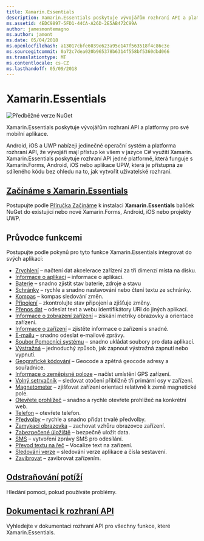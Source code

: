 ```yaml
---
title: Xamarin.Essentials
description: Xamarin.Essentials poskytuje vývojářům rozhraní API a platformy pro své mobilní aplikace.
ms.assetid: 4EDC9897-5FD1-44CA-A26D-2E5AB472C99A
author: jamesmontemagno
ms.author: jamont
ms.date: 05/04/2018
ms.openlocfilehash: a13017cbfe6039e623a95e147f563518f4c86c3e
ms.sourcegitcommit: 0a72c7dea020b965378b6314f558bf5360dbd066
ms.translationtype: MT
ms.contentlocale: cs-CZ
ms.lasthandoff: 05/09/2018
---
```

# <a name="xamarinessentials"></a>Xamarin.Essentials

![Předběžné verze NuGet](~/media/shared/pre-release.png)

Xamarin.Essentials poskytuje vývojářům rozhraní API a platformy pro své mobilní aplikace.

Android, iOS a UWP nabízejí jedinečné operační systém a platforma rozhraní API, že vývojáři mají přístup ke všem v jazyce C# využití Xamarin. Xamarin.Essentials poskytuje rozhraní API jedné platformě, která funguje s Xamarin.Forms, Android, iOS nebo aplikace UPW, která je přístupná ze sdíleného kódu bez ohledu na to, jak vytvořit uživatelské rozhraní.

## <a name="get-started-with-xamarinessentialsget-startedmdcontextxamarinxamarin-forms"></a>[Začínáme s Xamarin.Essentials](get-started.md?context=xamarin/xamarin-forms)

Postupujte podle [Příručka Začínáme](get-started.md) k instalaci **Xamarin.Essentials** balíček NuGet do existující nebo nové Xamarin.Forms, Android, iOS nebo projekty UWP.

## <a name="feature-guides"></a>Průvodce funkcemi

Postupujte podle pokynů pro tyto funkce Xamarin.Essentials integrovat do svých aplikací:

* [Zrychlení](accelerometer.md?context=xamarin/xamarin-forms) – načtení dat akcelerace zařízení za tři dimenzí místa na disku.
* [Informace o aplikaci](app-information.md?context=xamarin/xamarin-forms) – informace o aplikaci.
* [Baterie](battery.md?context=xamarin/xamarin-forms) – snadno zjistit stav baterie, zdroje a stavu
* [Schránky](clipboard.md?context=xamarin/xamarin-forms) – rychle a snadno nastavování nebo čtení textu ze schránky.
* [Kompas](compass.md?context=xamarin/xamarin-forms) – kompas sledování změn.
* [Připojení](connectivity.md?context=xamarin/xamarin-forms) – zkontrolujte stav připojení a zjišťuje změny.
* [Přenos dat](data-transfer.md?context=xamarin/xamarin-forms) – odeslat text a webu identifikátory URI do jiných aplikací.
* [Informace o zobrazení zařízení](device-display.md?context=xamarin/xamarin-forms) – získání metriky obrazovky a orientace zařízení.
* [Informace o zařízení](device-information.md?context=xamarin/xamarin-forms) – zjistěte informace o zařízení s snadné.
* [E-mailu](email.md?context=xamarin/xamarin-forms) – snadno odeslat e-mailové zprávy.
* [Soubor Pomocníci systému](file-system-helpers.md?context=xamarin/xamarin-forms) – snadno ukládat soubory pro data aplikací.
* [Výstražná](flashlight.md?context=xamarin/xamarin-forms) – jednoduchý způsob, jak zapnout výstražná zapnutí nebo vypnutí.
* [Geografické kódování](geocoding.md?context=xamarin/xamarin-forms) – Geocode a zpětná geocode adresy a souřadnice.
* [Informace o zeměpisné poloze](geolocation.md?context=xamarin/xamarin-forms) – načíst umístění GPS zařízení.
* [Volný setrvačník](gyroscope.md?context=xamarin/xamarin-forms) – sledovat otočení přibližně tři primární osy v zařízení.
* [Magnetometer](magnetometer.md?context=xamarin/xamarin-forms) – zjišťovat zařízení orientaci relativně k země magnetické pole.
* [Otevřete prohlížeč](open-browser.md?context=xamarin/xamarin-forms) – snadno a rychle otevřete prohlížeč na konkrétní web.
* [Telefon](phone-dialer.md?context=xamarin/xamarin-forms) – otevřete telefon.
* [Předvolby](preferences.md?context=xamarin/xamarin-forms) – rychle a snadno přidat trvalé předvolby.
* [Zamykací obrazovka](screen-lock.md?context=xamarin/xamarin-forms) – zachovat vzhůru obrazovce zařízení.
* [Zabezpečené úložiště](secure-storage.md?context=xamarin/xamarin-forms) – bezpečně uložit data.
* [SMS](sms.md?context=xamarin/xamarin-forms) – vytvoření zprávy SMS pro odesílání.
* [Převod textu na řeč](text-to-speech.md?context=xamarin/xamarin-forms) – Vocalize text na zařízení.
* [Sledování verze](version-tracking.md?context=xamarin/xamarin-forms) – sledování verze aplikace a čísla sestavení.
* [Zavibrovat](vibrate.md?context=xamarin/xamarin-forms) – zavibrovat zařízením.

## <a name="troubleshootingtroubleshootingmdcontextxamarinxamarin-forms"></a>[Odstraňování potíží](troubleshooting.md?context=xamarin/xamarin-forms)

Hledání pomoci, pokud používáte problémy.

## <a name="api-documentationxrefxamarinessentials"></a>[Dokumentaci k rozhraní API](xref:Xamarin.Essentials)

Vyhledejte v dokumentaci rozhraní API pro všechny funkce, které Xamarin.Essentials.
